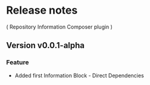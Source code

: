 # Release notes
( Repository Information Composer plugin )

## Version v0.0.1-alpha
### Feature
* Added first Information Block - Direct Dependencies
